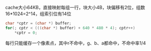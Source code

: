 cache大小64KB，直接映射每组一行，块大小4B，块偏移有2位，组数16*1024=2^14，组索引位有14位 <br/>
```c
char *cptr = (char *) buffer;
for(; cptr < (((char *) buffer) + 640 * 480 * 4); cptr++)
    *cptr = 0;
```
每行只能缓存一个像素点，其中r不命中，g、b、a都命中，不命中率1/4